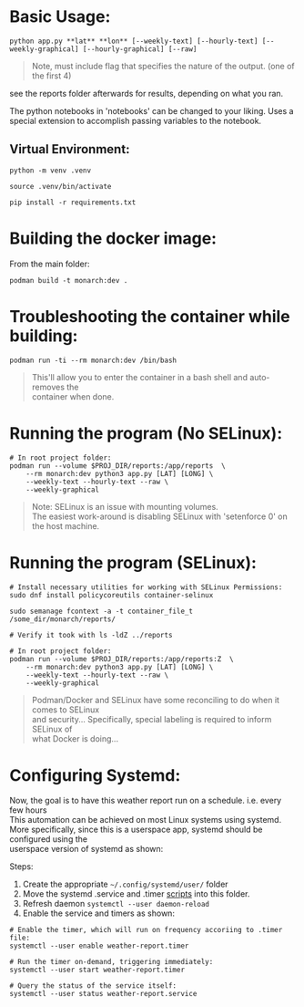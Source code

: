 # Basic Usage:
```
python app.py **lat** **lon** [--weekly-text] [--hourly-text] [--weekly-graphical] [--hourly-graphical] [--raw]
```
> Note, must include flag that specifies the nature of the output.  (one of the first 4)

see the reports folder afterwards for results, depending on what you ran.

The python notebooks in 'notebooks' can be changed to your liking.  Uses a special extension to accomplish passing variables to the notebook.

## Virtual Environment:
```
python -m venv .venv

source .venv/bin/activate

pip install -r requirements.txt
```

# Building the docker image:
From the main folder:
```
podman build -t monarch:dev .
```

# Troubleshooting the container while building:
```
podman run -ti --rm monarch:dev /bin/bash
```
> This'll allow you to enter the container in a bash shell and auto-removes the <br>
> container when done.

# Running the program (No SELinux):
```
# In root project folder:
podman run --volume $PROJ_DIR/reports:/app/reports  \
    --rm monarch:dev python3 app.py [LAT] [LONG] \
    --weekly-text --hourly-text --raw \
    --weekly-graphical
```
> Note: SELinux is an issue with mounting volumes. <br>
> The easiest work-around is disabling SELinux with 'setenforce 0' on the host machine.

# Running the program (SELinux):
```
# Install necessary utilities for working with SELinux Permissions:
sudo dnf install policycoreutils container-selinux

sudo semanage fcontext -a -t container_file_t /some_dir/monarch/reports/

# Verify it took with ls -ldZ ../reports

# In root project folder:
podman run --volume $PROJ_DIR/reports:/app/reports:Z  \
    --rm monarch:dev python3 app.py [LAT] [LONG] \
    --weekly-text --hourly-text --raw \
    --weekly-graphical
```
> Podman/Docker and SELinux have some reconciling to do when it comes to SELinux <br>
> and security...  Specifically, special labeling is required to inform SELinux of <br>
> what Docker is doing... 

# Configuring Systemd:
Now, the goal is to have this weather report run on a schedule. i.e. every few hours <br>
This automation can be achieved on most Linux systems using systemd. <br>
More specifically, since this is a userspace app, systemd should be configured using the <br>
userspace version of systemd as shown:

Steps:
1. Create the appropriate `~/.config/systemd/user/` folder
2. Move the systemd .service and .timer [scripts](../scripts/) into this folder.
3. Refresh daemon `systemctl --user daemon-reload`
4. Enable the service and timers as shown:

``` shell
# Enable the timer, which will run on frequency accoriing to .timer file:
systemctl --user enable weather-report.timer

# Run the timer on-demand, triggering immediately:
systemctl --user start weather-report.timer

# Query the status of the service itself:
systemctl --user status weather-report.service
```
